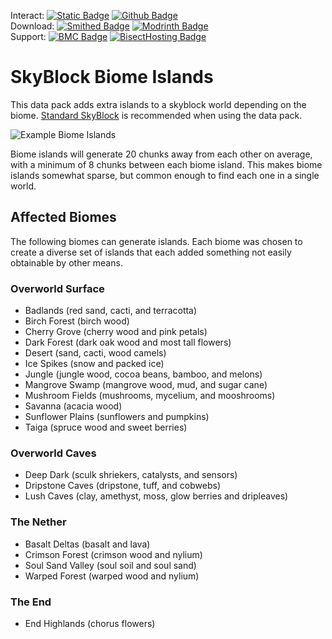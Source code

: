 Interact:	[![Static Badge](https://img.shields.io/badge/_-Discord-black?logo=discord&logoColor=%235865F2&labelColor=black&color=%235865F2)](https://discord.gg/mzWSZuGatd)
[![Github Badge](https://img.shields.io/badge/_-GitHub-black?logo=github&logoColor=white&labelColor=%23181717&color=white&)](https://github.com/BluePsychoRanger/SkyBlock_Collection)  
Download: [![Smithed Badge](https://img.shields.io/badge/_-Smithed-black?logo=hackthebox&logoColor=%231b48c4&labelColor=black&color=%231b48c4)](https://smithed.net/packs/skyblock-biome-islands)
[![Modrinth Badge](https://img.shields.io/badge/_-Modrinth-black?logo=modrinth&logoColor=%2300AF5C&labelColor=black&color=%2300AF5C)](https://modrinth.com/datapack/skyblock-biome-islands)  
Support: [![BMC Badge](https://img.shields.io/badge/_%20-Buy%20Me%20a%20Coffee-black?logo=buymeacoffee&logoColor=%23FFDD00&labelColor=black&color=%23FFDD00)](https://bmc.link/bpr02)
[![BisectHosting Badge](https://img.shields.io/badge/Rent%20a%20Server-black?logo=bisecthosting&logoColor=%2306ddff&labelColor=%23030525&color=%2337e3f3)](https://www.bisecthosting.com/skyvoid)

# SkyBlock Biome Islands
This data pack adds extra islands to a skyblock world depending on the biome. [Standard SkyBlock](https://smithed.net/packs/standard-skyblock) is recommended when using the data pack.  

![Example Biome Islands](https://raw.githubusercontent.com/BluePsychoRanger/SkyBlock_Collection/main/images/biome_islands.png)

Biome islands will generate 20 chunks away from each other on average, with a minimum of 8 chunks between each biome island. This makes biome islands somewhat sparse, but common enough to find each one in a single world.

## Affected Biomes
The following biomes can generate islands. Each biome was chosen to create a diverse set of islands that each added something not easily obtainable by other means.

### Overworld Surface
- Badlands (red sand, cacti, and terracotta)
- Birch Forest (birch wood)
- Cherry Grove (cherry wood and pink petals)
- Dark Forest (dark oak wood and most tall flowers)
- Desert (sand, cacti, wood camels)
- Ice Spikes (snow and packed ice)
- Jungle (jungle wood, cocoa beans, bamboo, and melons)
- Mangrove Swamp (mangrove wood, mud, and sugar cane)
- Mushroom Fields (mushrooms, mycelium, and mooshrooms)
- Savanna (acacia wood)
- Sunflower Plains (sunflowers and pumpkins)
- Taiga (spruce wood and sweet berries)

### Overworld Caves
- Deep Dark (sculk shriekers, catalysts, and sensors)
- Dripstone Caves (dripstone, tuff, and cobwebs)
- Lush Caves (clay, amethyst, moss, glow berries and dripleaves)

### The Nether
- Basalt Deltas (basalt and lava)
- Crimson Forest (crimson wood and nylium)
- Soul Sand Valley (soul soil and soul sand)
- Warped Forest (warped wood and nylium)

### The End
- End Highlands (chorus flowers)
